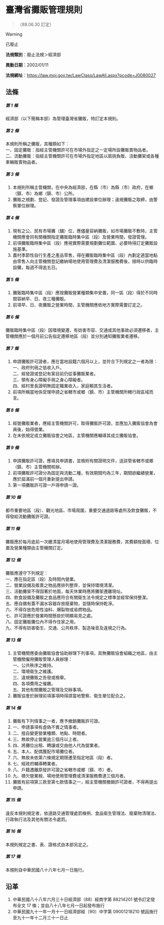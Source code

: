 # 臺灣省攤販管理規則
> （88.06.30  訂定）


> [!WARNING]
> 已廢止


**法規類別**：廢止法規＞經濟部

**異動日期**：2002/01/11  

**法規網址**：https://law.moj.gov.tw/LawClass/LawAll.aspx?pcode=J0080027



## 法條
##### 第 1 條
經濟部（以下簡稱本部）為管理臺灣省攤販，特訂定本規則。

##### 第 2 條
本規則所稱之攤販，其種類如下：  
一、固定攤販：指經主管機關許可在市場外指定之一定場所設攤販賣物品者。  
二、流動攤販：指經主管機關許可在市場外指定地區以肩挑負販、活動攤架或各種車輛販賣物品者。

##### 第 3 條
1. 本規則所稱主管機關，在中央為經濟部，在縣（市）為縣（市）政府，在鄉（鎮、市）為鄉（鎮、市）公所。
1. 攤販之規劃、登記、發證及管理事項由建設單位辦理；違規攤販之取締，由警察單位辦理。

##### 第 4 條
1. 現有之公、民有市場攤（舖）位，應儘量容納攤販，如市場攤販不敷時，主管機關應會同有關機關指定攤販臨時集中區（段）及營業時間，發證管理。
1. 前項攤販臨時集中區（段）應視實際需要規劃攤位範圍、必要時得訂定攤販設施基準。
1. 農村季節性自行生產之產品零售，得在攤販臨時集中區（段）內劃定適當地點由零售人向主管機關登記繳納場地使用管理費及清潔服務費後，限時以供臨時設攤，每週不得逾五日。

##### 第 5 條
1. 攤販臨時集中區（段）應按攤販營業種類集中安置，同一區（段）得於不同時間容納早、日、夜三種攤販。
1. 前項早、日、夜攤販之營業時間，主管機關應依地方實際需要訂定之。

##### 第 6 條
攤販臨時集中區（段）因環境變遷，有妨害市容、交通或其他事故必須遷移者，主管機關應於一個月前公告指定遷移地區（段）並分別通知攤販業者遷移。

##### 第 7 條
1. 申請攤販許可證者，應在當地設籍六個月以上，並符合下列規定之一者為限：  
一、政府列冊之低收入戶。  
二、經發證或登記有案目前仍從事攤販業者。  
三、領有身心障礙手冊之身心障礙者。  
四、經村里長證明無固定職業收入，家庭賴其生活者。
1. 前項所稱當地係受理申請之省轄市或鄉（鎮、市）主管機關所轄行政區域而言。

##### 第 8 條
1. 經營攤販業者，應經主管機關許可，取得攤販許可證，並應加入攤販協會為會員後，始得營業。
1. 在未依規定成立攤販協會之地區，主管機關應輔導其成立攤販協會。

##### 第 9 條
1. 申請攤販許可證，應填具申請書，並檢附有關證明文件，送該管省轄市或鄉（鎮、市）主管機關核辦。
1. 前項攤販許可證分為固定與流動二種，有效期間均為三年，期間欲繼續營業，應於屆滿前一個月重新提出申請。
1. 第一項攤販許可證一戶得申請一證。

##### 第 10 條
都市重要地區（段）、觀光地區、市場周圍，重要交通道路等處所及飲食攤販，不得發給流動攤販許可證。

##### 第 11 條
攤販應於每月底前一次繳清當月場地使用管理費及清潔服務費，其費額按面積、位置及營業種類由主管機關訂定。

##### 第 12 條
攤販應遵守下列規定：  
一、應在指定區（段）及時間內營業。  
二、營業設備及販賣之物品應排列整齊，並保持環境清潔。  
三、活動攤架不得固著於地面，每天休業時應將攤架遷離現址。  
四、飲食設備及攤販之食品應符合有關衛生法令規定之標準並經常保持整潔。  
五、應自備有蓋不漏水容器存放廢棄物，並隨時保持乾淨。  
六、不得存放危險性油料、爆裂物或易燃物品。  
七、許可證應於營業時間懸掛於明顯易見之處。  
八、固定攤販攤位內不得作住家之用。  
九、不得有妨害衛生、交通、公共秩序、製造噪音及違規之行為。

##### 第 13 條
1. 主管機關應委由攤販協會協助辦理下列事項，其無攤販協會組織之地區，由主管機關僱用攤販管理人員辦理：  
一、公共秩序之維持。  
二、環境衛生之維護。  
三、違規攤販之告發或檢舉。  
四、各項費用之催繳。  
五、其他有關攤販之管理及交辦事項。
1. 攤販協會於辦理前項事項時得請當地警察、衛生單位配合之。

##### 第 14 條
1. 攤販有下列情事之一者，應予撤銷攤販許可證。
1. 一、申請事項有虛偽不實之情事者。
1. 二、擅自變更營業種類、地點、時間者。
1. 三、無故停止營業逾三個月以上者。
1. 四、將攤位出租、轉讓或交由他人代為營業者。
1. 五、本人、配偶獲配市場攤位者。
1. 六、無故未依第六條規定期限遷至指定地區（段）者。
1. 七、經政府輔導轉業者。
1. 八、戶籍遷離原發許可證之省轄市或鄉（鎮、市）者。
1. 九、積欠營業稅、場地使用管理費或清潔服務費達三個月者。
1. 攤販有前項第三款至第七款情事之一，經主管機關撤銷許可證者，不得再提出申請。

##### 第 15 條
違反本規則規定者，依道路交通管理處罰條例、食品衛生管理法、廢棄物清理法、行政執行法及其他有關法令處罰。

##### 第 16 條
本規則規定之書、表、證格式由本部另定之。

##### 第 17 條
本規則自中華民國八十八年七月一日施行。

## 沿革
1. 中華民國八十八年六月三十日經濟部（88）經商字第 88214201 號令訂定發布全文 17 條；並自八十八年七月一日起發布施行
1. 中華民國九十一年一月十一日經濟部經（90）中字第 09001218210  號函施行至九十一年十二月三十一日止
